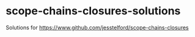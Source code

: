 # scope-chains-closures-solutions
Solutions for https://www.github.com/jesstelford/scope-chains-closures

